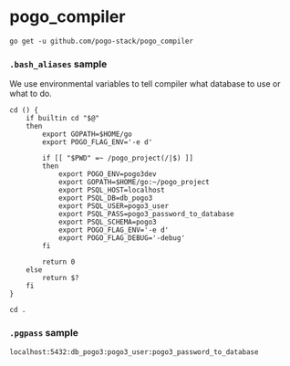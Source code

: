 # pogo_compiler

```
go get -u github.com/pogo-stack/pogo_compiler
```


### `.bash_aliases` sample

We use environmental variables to tell compiler what database to use or what to do.

```
cd () { 
    if builtin cd "$@"
    then
        export GOPATH=$HOME/go
        export POGO_FLAG_ENV='-e d'

        if [[ "$PWD" =~ /pogo_project(/|$) ]]
        then
            export POGO_ENV=pogo3dev
            export GOPATH=$HOME/go:~/pogo_project
            export PSQL_HOST=localhost
            export PSQL_DB=db_pogo3
            export PSQL_USER=pogo3_user
            export PSQL_PASS=pogo3_password_to_database
            export PSQL_SCHEMA=pogo3
            export POGO_FLAG_ENV='-e d'
            export POGO_FLAG_DEBUG='-debug'
        fi

        return 0
    else
        return $?
    fi
}

cd .

```

### `.pgpass` sample

```
localhost:5432:db_pogo3:pogo3_user:pogo3_password_to_database
```